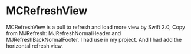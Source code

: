 # MCRefreshView

MCRefreshView is a pull to refresh and load more view by Swift 2.0, Copy from MJRefresh: MJRefreshNormalHeader and MJRefreshBackNormalFooter. I had use in my project. And I had add the horizontal refresh view.